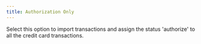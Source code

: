 ```yaml
---
title: Authorization Only
---
```



Select this option to import transactions and assign the status 'authorize' to all the credit card transactions.
